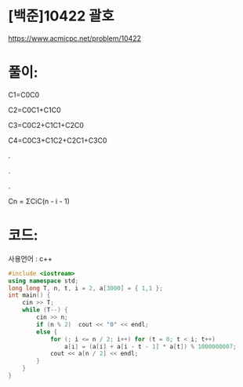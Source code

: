 # [백준]10422 괄호

https://www.acmicpc.net/problem/10422

# 풀이:

C1=C0C0

C2=C0C1+C1C0

C3=C0C2+C1C1+C2C0

C4=C0C3+C1C2+C2C1+C3C0

.

.

.

Cn = ΣCiC(n - i - 1)



# **코드:** 

사용언어 : c++
```c++
#include <iostream>
using namespace std;
long long T, n, t, i = 2, a[3000] = { 1,1 };
int main() {
	cin >> T;
	while (T--) {
		cin >> n;
		if (n % 2)	cout << "0" << endl;
		else {
			for (; i <= n / 2; i++)	for (t = 0; t < i; t++)	
                a[i] = (a[i] + a[i - t - 1] * a[t]) % 1000000007;
			cout << a[n / 2] << endl;
		}
	}
}
```

